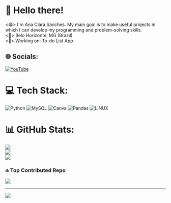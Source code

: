 # 💫 Hello there!
<😁> I'm Ana Clara Sanches.  My main goal is to make useful projects in which I can develop my programming and problem-solving skills.<br><📍> Belo Horizonte, MG (Brazil)<br><🎯> Working on: To-do List App<br> 


## 🌐 Socials:
[![YouTube](https://img.shields.io/badge/YouTube-%23FF0000.svg?logo=YouTube&logoColor=white)](https://youtube.com/@anasanchesdev) 

# 💻 Tech Stack:
![Python](https://img.shields.io/badge/python-3670A0?style=for-the-badge&logo=python&logoColor=ffdd54) ![MySQL](https://img.shields.io/badge/mysql-%2300f.svg?style=for-the-badge&logo=mysql&logoColor=white) ![Canva](https://img.shields.io/badge/Canva-%2300C4CC.svg?style=for-the-badge&logo=Canva&logoColor=white) ![Pandas](https://img.shields.io/badge/pandas-%23150458.svg?style=for-the-badge&logo=pandas&logoColor=white) ![LINUX](https://img.shields.io/badge/Linux-FCC624?style=for-the-badge&logo=linux&logoColor=black)
# 📊 GitHub Stats:
![](https://github-readme-stats.vercel.app/api?username=anasanchesdev&theme=nord&hide_border=false&include_all_commits=false&count_private=false)<br/>
![](https://github-readme-streak-stats.herokuapp.com/?user=anasanchesdev&theme=nord&hide_border=false)<br/>
![](https://github-readme-stats.vercel.app/api/top-langs/?username=anasanchesdev&theme=nord&hide_border=false&include_all_commits=false&count_private=false&layout=compact)

### 🔝 Top Contributed Repo
![](https://github-contributor-stats.vercel.app/api?username=anasanchesdev&limit=5&theme=nord&combine_all_yearly_contributions=true)

---
[![](https://visitcount.itsvg.in/api?id=anasanchesdev&icon=5&color=12)](https://visitcount.itsvg.in)
